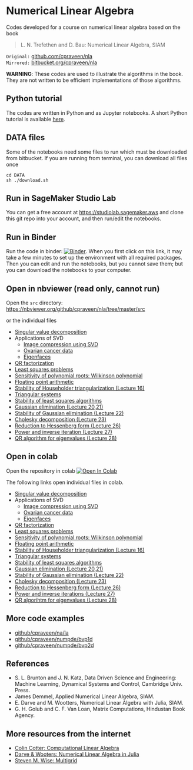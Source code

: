 # Numerical Linear Algebra

Codes developed for a course on numerical linear algebra based on the book 

> L. N. Trefethen and D. Bau: Numerical Linear Algebra, SIAM

`Original:` [github.com/cpraveen/nla](https://www.github.com/cpraveen/nla)  
`Mirrored:` [bitbucket.org/cpraveen/nla](https://www.bitbucket.org/cpraveen/nla)

**WARNING**: These codes are used to illustrate the algorithms in the book. They are not written to be efficient implementations of those algorithms.

## Python tutorial

The codes are written in Python and as Jupyter notebooks. A short Python tutorial is available [here](http://cpraveen.github.io/python).

## DATA files

Some of the notebooks need some files to run which must be downloaded from bitbucket. If you are running from terminal, you can download all files once

```
cd DATA
sh ./download.sh
```

## Run in SageMaker Studio Lab

You can get a free account at https://studiolab.sagemaker.aws and clone this git repo into your account, and then run/edit the notebooks.

## Run in Binder

Run the code in binder: [![Binder](https://mybinder.org/badge_logo.svg)](https://mybinder.org/v2/gh/cpraveen/nla/HEAD). When you first click on this link, it may take a few minutes to set up the environment with all required packages. Then you can edit and run the notebooks, but you cannot save them; but you can download the notebooks to your computer.

## Open in nbviewer (read only, cannot run)

Open the `src` directory: https://nbviewer.org/github/cpraveen/nla/tree/master/src

or the individual files

* [Singular value decomposition](https://nbviewer.org/github/cpraveen/nla/blob/master/src/svd.ipynb)
* Applications of SVD
  * [Image compression using SVD](https://nbviewer.org/github/cpraveen/nla/blob/master/src/dog.ipynb)
  * [Ovarian cancer data](https://nbviewer.org/github/cpraveen/nla/blob/master/src/ovarian_cancer.ipynb)
  * [Eigenfaces](https://nbviewer.org/github/cpraveen/nla/blob/master/src/eigenfaces.ipynb)
* [QR factorization](https://nbviewer.org/github/cpraveen/nla/blob/master/src/qr.ipynb)
* [Least squares problems](https://nbviewer.org/github/cpraveen/nla/blob/master/src/least_squares.ipynb)
* [Sensitivity of polynomial roots: Wilkinson polynomial](https://nbviewer.org/github/cpraveen/nla/blob/master/src/wilkinson_poly.ipynb)
* [Floating point arithmetic](https://nbviewer.org/github/cpraveen/nla/blob/master/src/floating_point.ipynb)
* [Stability of Householder triangularization (Lecture 16)](https://nbviewer.org/github/cpraveen/nla/blob/master/src/house_stability.ipynb)
* [Triangular systems](https://nbviewer.org/github/cpraveen/nla/blob/master/src/tri_sys.ipynb)
* [Stability of least squares algorithms](https://nbviewer.org/github/cpraveen/nla/blob/master/src/least_squares_stability.ipynb)
* [Gaussian elimination (Lecture 20,21)](https://nbviewer.org/github/cpraveen/nla/blob/master/src/gauss_elim.ipynb)
* [Stability of Gaussian elimination (Lecture 22)](https://nbviewer.org/github/cpraveen/nla/blob/master/src/gauss_elim_stab.ipynb)
* [Cholesky decomposition (Lecture 23)](https://nbviewer.org/github/cpraveen/nla/blob/master/src/cholesky.ipynb)
* [Reduction to Hessenberg form (Lecture 26)](https://nbviewer.org/github/cpraveen/nla/blob/master/src/hessenberg.ipynb)
* [Power and inverse iteration (Lecture 27)](https://nbviewer.org/github/cpraveen/nla/blob/master/src/power.ipynb)
* [QR algorithm for eigenvalues (Lecture 28)](https://nbviewer.org/github/cpraveen/nla/blob/master/src/qr_eig.ipynb)


## Open in colab

Open the repository in colab [![Open In Colab](https://colab.research.google.com/assets/colab-badge.svg)](https://colab.research.google.com/github/cpraveen/nla)

The following links open individual files in colab.

* [Singular value decomposition](http://colab.research.google.com/github/cpraveen/nla/blob/master/src/svd.ipynb)
* Applications of SVD
  * [Image compression using SVD](http://colab.research.google.com/github/cpraveen/nla/blob/master/src/dog.ipynb)
  * [Ovarian cancer data](http://colab.research.google.com/github/cpraveen/nla/blob/master/src/ovarian_cancer.ipynb)
  * [Eigenfaces](http://colab.research.google.com/github/cpraveen/nla/blob/master/src/eigenfaces.ipynb)
* [QR factorization](http://colab.research.google.com/github/cpraveen/nla/blob/master/src/qr.ipynb)
* [Least squares problems](http://colab.research.google.com/github/cpraveen/nla/blob/master/src/least_squares.ipynb)
* [Sensitivity of polynomial roots: Wilkinson polynomial](http://colab.research.google.com/github/cpraveen/nla/blob/master/src/wilkinson_poly.ipynb)
* [Floating point arithmetic](http://colab.research.google.com/github/cpraveen/nla/blob/master/src/floating_point.ipynb)
* [Stability of Householder triangularization (Lecture 16)](http://colab.research.google.com/github/cpraveen/nla/blob/master/src/house_stability.ipynb)
* [Triangular systems](http://colab.research.google.com/github/cpraveen/nla/blob/master/src/tri_sys.ipynb)
* [Stability of least squares algorithms](http://colab.research.google.com/github/cpraveen/nla/blob/master/src/least_squares_stability.ipynb)
* [Gaussian elimination (Lecture 20,21)](http://colab.research.google.com/github/cpraveen/nla/blob/master/src/gauss_elim.ipynb)
* [Stability of Gaussian elimination (Lecture 22)](http://colab.research.google.com/github/cpraveen/nla/blob/master/src/gauss_elim_stab.ipynb)
* [Cholesky decomposition (Lecture 23)](http://colab.research.google.com/github/cpraveen/nla/blob/master/src/cholesky.ipynb)
* [Reduction to Hessenberg form (Lecture 26)](http://colab.research.google.com/github/cpraveen/nla/blob/master/src/hessenberg.ipynb)
* [Power and inverse iterations (Lecture 27)](http://colab.research.google.com/github/cpraveen/nla/blob/master/src/power.ipynb)
* [QR algorihtm for eigenvalues (Lecture 28)](http://colab.research.google.com/github/cpraveen/nla/blob/master/src/qr_eig.ipynb)

## More code examples

* [github/cpraveen/na/la](https://github.com/cpraveen/na/tree/master/la)
* [github/cpraveen/numpde/bvp1d](https://github.com/cpraveen/numpde/tree/master/bvp1d)
* [github/cpraveen/numpde/bvp2d](https://github.com/cpraveen/numpde/tree/master/bvp2d)

## References

* S. L. Brunton and J. N. Katz, Data Driven Science and Engineering: Machine Learning, Dynamical Systems and Control, Cambridge Univ. Press.
* James Demmel, Applied Numerical Linear Algebra, SIAM.
* E. Darve and M. Wootters, Numerical Linear Algebra with Julia, SIAM.
* G. H. Golub and C. F. Van Loan, Matrix Computations, Hindustan Book Agency.

## More resources from the internet

* [Colin Cotter: Computational Linear Algebra](https://comp-lin-alg.github.io)
* [Darve & Wooters: Numerical Linear Algebra in Julia](https://github.com/EricDarve/numerical_linear_algebra)
* [Steven M. Wise: Multigrid](https://github.com/stevenmwise/MultigridCourse)
